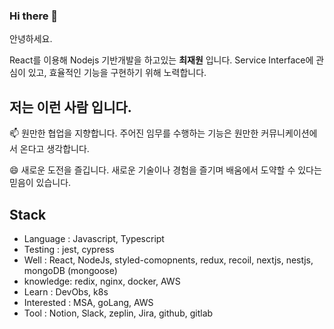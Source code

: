 ### Hi there 👋

안녕하세요.

React를 이용해 Nodejs 기반개발을 하고있는 **최재원** 입니다.
Service Interface에 관심이 있고, 효율적인 기능을 구현하기 위해 노력합니다.

## 저는 이런 사람 입니다.
📫 원만한 협업을 지향합니다. 주어진 임무를 수행하는 기능은 원만한 커뮤니케이션에서 온다고 생각합니다.  

😄 새로운 도전을 즐깁니다. 새로운 기술이나 경험을 즐기며 배움에서 도약할 수 있다는 믿음이 있습니다.
 
## Stack

- Language : Javascript, Typescript
- Testing : jest, cypress
- Well : React, NodeJs, styled-comopnents, redux, recoil, nextjs, nestjs, mongoDB (mongoose)
- knowledge: redix, nginx, docker, AWS
- Learn : DevObs, k8s
- Interested : MSA, goLang, AWS
- Tool : Notion, Slack, zeplin, Jira, github, gitlab

